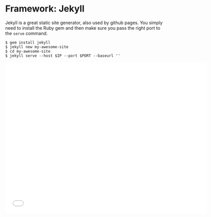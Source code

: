 # Framework: Jekyll

Jekyll is a great static site generator, also used by github pages. You simply need to install the Ruby gem and then make sure you pass the right port to the `serve` command.

    $ gem install jekyll
    $ jekyll new my-awesome-site
    $ cd my-awesome-site
    $ jekyll serve --host $IP --port $PORT --baseurl ''

<iframe width="640" height="480" src="//www.youtube.com/embed/xdxfyFS3pog" frameborder="0" allowfullscreen></iframe>

